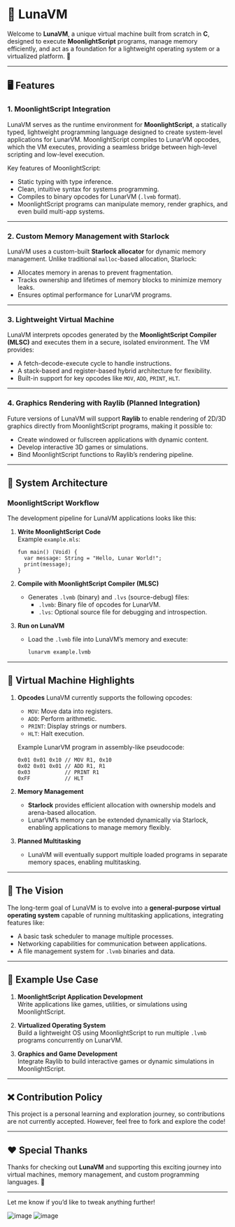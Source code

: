 # 🌙 LunaVM

Welcome to **LunaVM**, a unique virtual machine built from scratch in **C**, designed to execute **MoonlightScript** programs, manage memory efficiently, and act as a foundation for a lightweight operating system or a virtualized platform. 🚀

---

## 🖥️ Features

### **1. MoonlightScript Integration**
LunaVM serves as the runtime environment for **MoonlightScript**, a statically typed, lightweight programming language designed to create system-level applications for LunarVM. MoonlightScript compiles to LunarVM opcodes, which the VM executes, providing a seamless bridge between high-level scripting and low-level execution.

Key features of MoonlightScript:
- Static typing with type inference.
- Clean, intuitive syntax for systems programming.
- Compiles to binary opcodes for LunarVM (`.lvmb` format).
- MoonlightScript programs can manipulate memory, render graphics, and even build multi-app systems.

---

### **2. Custom Memory Management with Starlock**
LunaVM uses a custom-built **Starlock allocator** for dynamic memory management. Unlike traditional `malloc`-based allocation, Starlock:
- Allocates memory in arenas to prevent fragmentation.
- Tracks ownership and lifetimes of memory blocks to minimize memory leaks.
- Ensures optimal performance for LunarVM programs.

---

### **3. Lightweight Virtual Machine**
LunaVM interprets opcodes generated by the **MoonlightScript Compiler (MLSC)** and executes them in a secure, isolated environment. The VM provides:
- A fetch-decode-execute cycle to handle instructions.
- A stack-based and register-based hybrid architecture for flexibility.
- Built-in support for key opcodes like `MOV`, `ADD`, `PRINT`, `HLT`.

---

### **4. Graphics Rendering with Raylib (Planned Integration)**
Future versions of LunaVM will support **Raylib** to enable rendering of 2D/3D graphics directly from MoonlightScript programs, making it possible to:
- Create windowed or fullscreen applications with dynamic content.
- Develop interactive 3D games or simulations.
- Bind MoonlightScript functions to Raylib’s rendering pipeline.

---

## 🚀 System Architecture

### **MoonlightScript Workflow**
The development pipeline for LunaVM applications looks like this:

1. **Write MoonlightScript Code**  
   Example `example.mls`:
   ```moonlightscript
   fun main() (Void) {
     var message: String = "Hello, Lunar World!";
     print(message);
   }
   ```

2. **Compile with MoonlightScript Compiler (MLSC)**  
   - Generates `.lvmb` (binary) and `.lvs` (source-debug) files:
     - `.lvmb`: Binary file of opcodes for LunarVM.
     - `.lvs`: Optional source file for debugging and introspection.

3. **Run on LunaVM**  
   - Load the `.lvmb` file into LunaVM’s memory and execute:
     ```bash
     lunarvm example.lvmb
     ```

---

## 🌟 Virtual Machine Highlights

1. **Opcodes**
   LunaVM currently supports the following opcodes:
   - `MOV`: Move data into registers.
   - `ADD`: Perform arithmetic.
   - `PRINT`: Display strings or numbers.
   - `HLT`: Halt execution.

   Example LunarVM program in assembly-like pseudocode:
   ```
   0x01 0x01 0x10 // MOV R1, 0x10
   0x02 0x01 0x01 // ADD R1, R1
   0x03           // PRINT R1
   0xFF           // HLT
   ```

2. **Memory Management**
   - **Starlock** provides efficient allocation with ownership models and arena-based allocation.
   - LunarVM’s memory can be extended dynamically via Starlock, enabling applications to manage memory flexibly.

3. **Planned Multitasking**
   - LunaVM will eventually support multiple loaded programs in separate memory spaces, enabling multitasking.

---

## 🌌 The Vision

The long-term goal of LunaVM is to evolve into a **general-purpose virtual operating system** capable of running multitasking applications, integrating features like:
- A basic task scheduler to manage multiple processes.
- Networking capabilities for communication between applications.
- A file management system for `.lvmb` binaries and data.

---

## 🔭 Example Use Case

1. **MoonlightScript Application Development**  
   Write applications like games, utilities, or simulations using MoonlightScript.

2. **Virtualized Operating System**  
   Build a lightweight OS using MoonlightScript to run multiple `.lvmb` programs concurrently on LunarVM.

3. **Graphics and Game Development**  
   Integrate Raylib to build interactive games or dynamic simulations in MoonlightScript.

---

## ❌ Contribution Policy

This project is a personal learning and exploration journey, so contributions are not currently accepted. However, feel free to fork and explore the code!

---

## ❤️ Special Thanks
Thanks for checking out **LunaVM** and supporting this exciting journey into virtual machines, memory management, and custom programming languages. 🌟

--- 

Let me know if you’d like to tweak anything further!

![image](https://github.com/user-attachments/assets/d8768ff0-185a-4096-8b5a-ab6ba9b6b36c)
![image](https://github.com/user-attachments/assets/bb2312e3-d0da-4910-a2e8-e77e6431b4e7)
